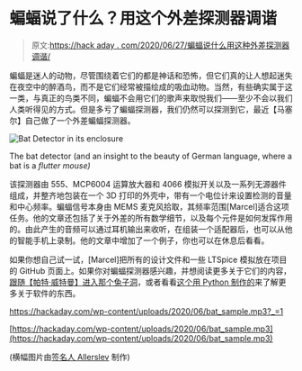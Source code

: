 # 蝙蝠说了什么？用这个外差探测器调谐

> 原文:[https://hack aday . com/2020/06/27/蝙蝠说什么用这种外差探测器调谐/](https://hackaday.com/2020/06/27/what-does-the-bat-say-tune-in-with-this-heterodyne-detector/)

蝙蝠是迷人的动物，尽管围绕着它们的都是神话和恐怖，但它们真的让人想起迷失在夜空中的醉酒鸟，而不是它们经常被描绘成的吸血动物。当然，有些确实属于这一类，与真正的鸟类不同，蝙蝠不会用它们的歌声来取悦我们——至少不会以我们人类听得见的方式。但是多亏了蝙蝠探测器，我们仍然可以探测到它，最近【马塞尔】自己做了一个外差蝙蝠探测器。

![Bat Detector in its enclosure](../Images/d35afb435457979620ddb24c35e282ad.png)

The bat detector (and an insight to the beauty of German language, where a bat is a *flutter mouse)*

该探测器由 555、MCP6004 运算放大器和 4066 模拟开关以及一系列无源器件组成，并整齐地包装在一个 3D 打印的外壳中，带有一个电位计来设置检测的音量和中心频率。蝙蝠信号本身由 MEMS 麦克风拾取，其频率范围[Marcel]适合这项任务。他的文章还包括了关于外差的所有数学细节，以及每个元件是如何发挥作用的。由此产生的音频可以通过耳机输出来收听，在组装一个适配器后，也可以从他的智能手机上录制。他的文章中增加了一个例子，你也可以在休息后看看。

如果你想自己试一试，[Marcel]把所有的设计文件和一些 LTSpice 模拟放在项目的 GitHub 页面上。如果你对蝙蝠探测器感兴趣，并想阅读更多关于它们的内容，[跟随【帕特·威特曼】进入那个兔子洞](https://hackaday.com/2019/10/17/worried-about-bats-in-your-belfry-a-tale-of-two-bat-detectors/)，或者看看[这个用 Python 制作的](https://hackaday.com/2017/08/10/we-should-stop-here-its-bat-country/)来了解更多关于软件的东西。

<https://hackaday.com/wp-content/uploads/2020/06/bat_sample.mp3?_=1>

[https://hackaday.com/wp-content/uploads/2020/06/bat_sample.mp3](https://hackaday.com/wp-content/uploads/2020/06/bat_sample.mp3)

(横幅图片由[签名人 Allerslev](https://pixabay.com/users/smallerslev-15390151/) 制作)